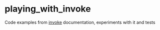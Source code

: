 # playing_with_invoke

Code examples from [invoke][1] documentation, experiments with it and tests

 [1]: http://www.pyinvoke.org
